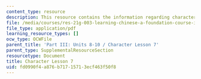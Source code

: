 ```yaml
---
content_type: resource
description: This resource contains the information regarding character lesson 7.
file: /media/courses/res-21g-003-learning-chinese-a-foundation-course-in-mandarin-spring-2011/fd0990f4a876b71715713ecf463f50f8_MITRES_21G_003S11_char07.pdf
file_type: application/pdf
learning_resource_types: []
ocw_type: OCWFile
parent_title: 'Part III: Units 8-10 / Character Lesson 7'
parent_type: SupplementalResourceSection
resourcetype: Document
title: Character Lesson 7
uid: fd0990f4-a876-b717-1571-3ecf463f50f8
---
```

